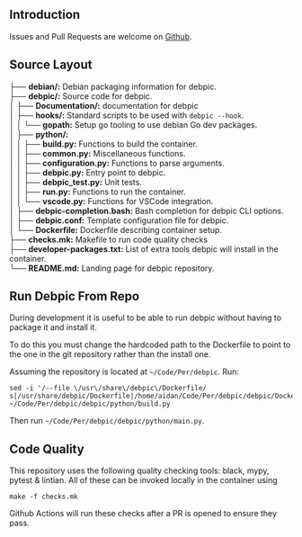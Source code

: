 
## Introduction
Issues and Pull Requests are welcome on [Github](https://github.com/aidan-gallagher/debpic).

## Source Layout
[comment]: <> (Generated using `$ tree --dirsfirst`)

├── __debian/:__ Debian packaging information for debpic.  
├── __debpic/:__ Source code for debpic.  
│   ├── __Documentation/:__  documentation for debpic  
│   ├── __hooks/:__  Standard scripts to be used with `debpic --hook`.  
│   │   └── __gopath:__  Setup go tooling to use debian Go dev packages.  
│   ├── __python/:__  
│   │   ├── __build.py:__ Functions to build the container.  
│   │   ├── __common.py:__ Miscellaneous functions.  
│   │   ├── __configuration.py:__ Functions to parse arguments.  
│   │   ├── __debpic.py:__  Entry point to debpic.  
│   │   ├── __debpic_test.py:__  Unit tests.  
│   │   ├── __run.py:__   Functions to run the container.  
│   │   └── __vscode.py:__  Functions for VSCode integration.  
│   ├── __debpic-completion.bash:__ Bash completion for debpic CLI options.  
│   ├── __debpic.conf:__  Template configuration file for debpic.  
│   └── __Dockerfile:__ Dockerfile describing container setup.  
├── __checks.mk:__  Makefile to run code quality checks   
├── __developer-packages.txt:__ List of extra tools debpic will install in the container.  
└── __README.md:__ Landing page for debpic repository.  

## Run Debpic From Repo
During development it is useful to be able to run debpic without having to package it and install it. 

To do this you must change the hardcoded path to the Dockerfile to point to the one in the git repository rather than the install one.

Assuming the repository is located at `~/Code/Per/debpic`. Run:
```
sed -i '/--file \/usr\/share\/debpic\/Dockerfile/ s|/usr/share/debpic/Dockerfile|/home/aidan/Code/Per/debpic/debpic/Dockerfile|' ~/Code/Per/debpic/debpic/python/build.py 
```

Then run `~/Code/Per/debpic/debpic/python/main.py`.


## Code Quality

This repository uses the following quality checking tools: black, mypy, pytest & lintian. All of these can be invoked locally in the container using
```
make -f checks.mk 
```
Github Actions will run these checks after a PR is opened to ensure they pass.


